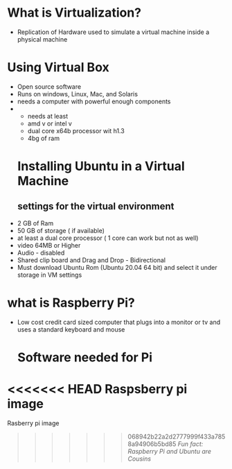# What is Virtualization?
* Replication of Hardware used to simulate a virtual machine inside a physical machine 
# Using Virtual Box 
* Open source software 
* Runs on windows, Linux, Mac, and Solaris 
* needs a computer with powerful enough components
* * needs at least 
  * amd v or intel v 
  * dual core x64b processor wit h1.3 
  * 4bg of ram
  # Installing Ubuntu in a Virtual Machine 
  ## settings for the virtual environment 
* 2 GB of Ram
* 50 GB of storage ( if available)
* at least a dual core processor ( 1 core can work but not as well)
* video 64MB  or Higher
* Audio - disabled 
* Shared clip board and Drag and Drop - Bidirectional 
* Must download Ubuntu Rom (Ubuntu 20.04 64 bit) and select it under storage in VM settings 
# what is Raspberry Pi?
* Low cost credit card sized computer that plugs into a monitor or tv and uses a standard keyboard and mouse 
  # Software needed for Pi 
<<<<<<< HEAD
  Raspsberry pi image 
=======
  Rasberry pi image 
>>>>>>> 068942b22a2d2777999f433a7858a94906b5bd85
  *Fun fact: Raspberry Pi and Ubuntu are Cousins* 
